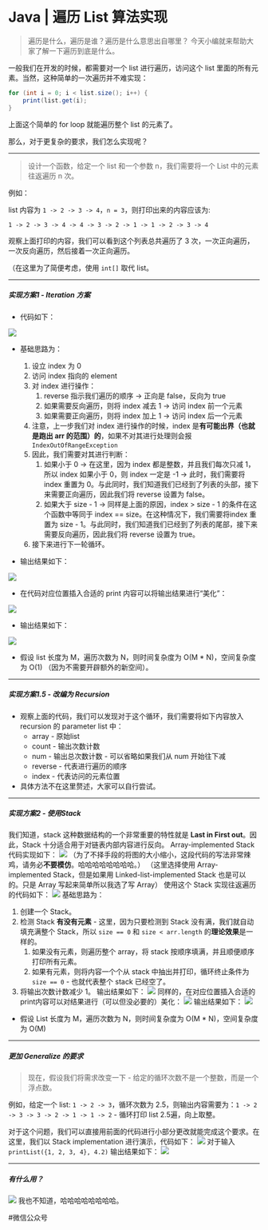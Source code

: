 # Java | 遍历 List 算法实现
> 遍历是什么，遍历是谁？遍历是什么意思出自哪里？ 今天小编就来帮助大家了解一下遍历到底是什么。  

一般我们在开发的时候，都需要对一个 list 进行遍历，访问这个 list 里面的所有元素。当然，这种简单的一次遍历并不难实现：

```Java
for (int i = 0; i < list.size(); i++) {
	print(list.get(i);
}
```

上面这个简单的 for loop 就能遍历整个 list 的元素了。

那么，对于更复杂的要求，我们怎么实现呢？
- - - -

> 设计一个函数，给定一个 list 和一个参数 n，我们需要将一个 List 中的元素往返遍历 n 次。  

例如：

list 内容为 `1 -> 2 -> 3 -> 4`，`n = 3`，则打印出来的内容应该为:

`1 -> 2 -> 3 -> 4 -> 4 -> 3 -> 2 -> 1 -> 1 -> 2 -> 3 -> 4`

观察上面打印的内容，我们可以看到这个列表总共遍历了 3 次，一次正向遍历，一次反向遍历，然后接着一次正向遍历。

（在这里为了简便考虑，使用 `int[]` 取代 list。

- - - -
##### 实现方案1 - Iteration 方案

- 代码如下：

![](Java%20%7C%20%E9%81%8D%E5%8E%86%20List%20%E7%AE%97%E6%B3%95%E5%AE%9E%E7%8E%B0/13520392-7BA3-4A6D-80B6-661A92D33658.png)
- 基础思路为：
	1. 设立 index 为 0
	2. 访问 index 指向的 element
	3. 对 index 进行操作：
		1. reverse 指示我们遍历的顺序 -> 正向是 false，反向为 true
		2. 如果需要反向遍历，则将 index 减去 1 -> 访问 index 前一个元素
		3. 如果需要正向遍历，则将 index 加上 1 -> 访问 index 后一个元素
	4. 注意，上一步我们对 index 进行操作的时候，index 是**有可能出界（也就是跑出 arr 的范围）的**，如果不对其进行处理则会报 `IndexOutOfRangeException`
	5. 因此，我们需要对其进行判断：
		1. 如果小于 0 -> 在这里，因为 index 都是整数，并且我们每次只减 1，所以 index 如果小于 0，则 index 一定是 -1 -> 此时，我们需要将index 重置为 0。与此同时，我们知道我们已经到了列表的头部，接下来需要正向遍历，因此我们将 reverse 设置为 false。
		2. 如果大于 size - 1 -> 同样是上面的原因，index > size - 1 的条件在这个函数中等同于 index == size。在这种情况下，我们需要将index 重置为 size - 1。与此同时，我们知道我们已经到了列表的尾部，接下来需要反向遍历，因此我们将 reverse 设置为 true。
	6. 接下来进行下一轮循环。

- 输出结果如下：

![](Java%20%7C%20%E9%81%8D%E5%8E%86%20List%20%E7%AE%97%E6%B3%95%E5%AE%9E%E7%8E%B0/93338823-5800-4B39-AF1C-E225E4EB6732.png)

- 在代码对应位置插入合适的 print 内容可以将输出结果进行“美化”：

![](Java%20%7C%20%E9%81%8D%E5%8E%86%20List%20%E7%AE%97%E6%B3%95%E5%AE%9E%E7%8E%B0/FFE3765D-F776-4778-8F28-A181993289D9.png)

- 输出结果如下：

![](Java%20%7C%20%E9%81%8D%E5%8E%86%20List%20%E7%AE%97%E6%B3%95%E5%AE%9E%E7%8E%B0/430952CB-C25C-4FA2-AC1D-C6797037ACB1.png)

- 假设 list 长度为 M，遍历次数为 N，则时间复杂度为 O(M * N)，空间复杂度为 O(1) （因为不需要开辟额外的新空间）。

- - - -
##### 实现方案1.5 - 改编为 Recursion
- 观察上面的代码，我们可以发现对于这个循环，我们需要将如下内容放入 recursion 的 parameter list 中：
	- array - 原始list
	- count - 输出次数计数
	- num - 输出总次数计数 - 可以省略如果我们从 num 开始往下减
	- reverse - 代表进行遍历的顺序
	- index - 代表访问的元素位置
- 具体方法不在这里赘述，大家可以自行尝试。
- - - -
##### 实现方案2 - 使用Stack
我们知道，stack 这种数据结构的一个非常重要的特性就是 **Last in First out**。因此，Stack 十分适合用于对链表内部内容进行反向。
Array-implemented Stack 代码实现如下：
![](Java%20%7C%20%E9%81%8D%E5%8E%86%20List%20%E7%AE%97%E6%B3%95%E5%AE%9E%E7%8E%B0/9716DEC3-A66D-423C-846A-7EDC4BEA7D56.png)
（为了不择手段的将图的大小缩小，这段代码的写法非常辣鸡，请务必**不要模仿**。哈哈哈哈哈哈哈哈。）
（这里选择使用 Array-implemented Stack，但是如果用 Linked-list-implemented Stack 也是可以的。只是 Array 写起来简单所以我选了写 Array）
使用这个 Stack 实现往返遍历的代码如下：
![](Java%20%7C%20%E9%81%8D%E5%8E%86%20List%20%E7%AE%97%E6%B3%95%E5%AE%9E%E7%8E%B0/31628510-0E4D-4219-B7E0-B743A5A7DCF5.png)
基础思路为：
1. 创建一个 Stack。
2. 检测 Stack **有没有元素** - 这里，因为只要检测到 Stack 没有满，我们就自动填充满整个 Stack，所以 `size == 0` 和 `size < arr.length` 的**理论效果**是一样的。
	1. 如果没有元素，则遍历整个 array，将 stack 按顺序填满，并且顺便顺序打印所有元素。
	2. 如果有元素，则将内容一个个从 stack 中抽出并打印，循环终止条件为 `size == 0` - 也就代表整个 stack 已经空了。
3. 将输出次数计数减少 1。
输出结果如下：
![](Java%20%7C%20%E9%81%8D%E5%8E%86%20List%20%E7%AE%97%E6%B3%95%E5%AE%9E%E7%8E%B0/C468F525-C3E6-4DC1-847A-5E8D440D2763.png)
同样的，在对应位置插入合适的print内容可以对结果进行（可以但没必要的）美化：
![](Java%20%7C%20%E9%81%8D%E5%8E%86%20List%20%E7%AE%97%E6%B3%95%E5%AE%9E%E7%8E%B0/0D516FF2-C5BB-44D7-B131-00ABBFDC6D4C.png)
输出结果如下：
![](Java%20%7C%20%E9%81%8D%E5%8E%86%20List%20%E7%AE%97%E6%B3%95%E5%AE%9E%E7%8E%B0/1739A048-928E-4387-801C-F1C8064EA981.png)
- 假设 List 长度为 M，遍历次数为 N，则时间复杂度为 O(M * N)，空间复杂度为 O(M)
- - - -
##### 更加 Generalize 的要求
> 现在，假设我们将需求改变一下 - 给定的循环次数不是一个整数，而是一个浮点数。  

例如，给定一个 list: `1 -> 2 -> 3`，循环次数为 2.5，则输出内容需要为：`1 -> 2 -> 3 -> 3 -> 2 -> 1 -> 1 -> 2` - 循环打印 list 2.5遍，向上取整。

对于这个问题，我们可以直接用前面的代码进行小部分更改就能完成这个要求。在这里，我们以 Stack implementation 进行演示，代码如下：
![](Java%20%7C%20%E9%81%8D%E5%8E%86%20List%20%E7%AE%97%E6%B3%95%E5%AE%9E%E7%8E%B0/521EF6BD-D378-41C2-B978-D82A62F981DF.png)
对于输入 `printList({1, 2, 3, 4}, 4.2)` 输出结果如下：
![](Java%20%7C%20%E9%81%8D%E5%8E%86%20List%20%E7%AE%97%E6%B3%95%E5%AE%9E%E7%8E%B0/D7772718-0D49-4607-BE5A-E5755508A3F2.png)
- - - -
##### 有什么用？
![](Java%20%7C%20%E9%81%8D%E5%8E%86%20List%20%E7%AE%97%E6%B3%95%E5%AE%9E%E7%8E%B0/D5EE3B9E-FE09-4C7A-B6CB-3CA9723AE42D.png)
我也不知道，哈哈哈哈哈哈哈哈。




		
 #微信公众号